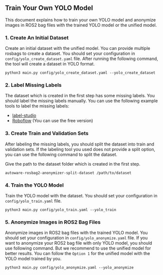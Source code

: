 ## Train Your Own YOLO Model

This document explains how to train your own YOLO model and anonymize images in ROS2 bag files with the trained YOLO model or the unified model.

### 1. Create An Initial Dataset

Create an initial dataset with the unified model. You can provide multiple rosbags to create a dataset. You should set your configuration in `config/yolo_create_dataset.yaml` file. After running the following command, the tool will create a dataset in YOLO format.

``` shell
python3 main.py config/yolo_create_dataset.yaml --yolo_create_dataset
```

### 2. Label Missing Labels

The dataset which is created in the first step has some missing labels.
You should label the missing labels manually. You can use the following example tools to label the missing labels:

- [label-studio](https://github.com/HumanSignal/label-studio)
- [Roboflow](https://roboflow.com/) (You can use the free version)

### 3. Create Train and Validation Sets

After labeling the missing labels, you should split the dataset into train and validation sets.
If the labeling tool you used does not provide a split option, you can use the following command to split the dataset.

Give the path to the dataset folder which is created in the first step.

``` shell
autoware-rosbag2-anonymizer-split-dataset /path/to/dataset
```

### 4. Train the YOLO Model

Train the YOLO model with the dataset.
You should set your configuration in `config/yolo_train.yaml` file.

``` shell
python3 main.py config/yolo_train.yaml --yolo_train
```

### 5. Anonymize Images in ROS2 Bag Files

Anonymize images in ROS2 bag files with the trained YOLO model.
You should set your configuration in `config/yolo_anonymize.yaml` file. 
If you want to anonymize your ROS2 bag file with only YOLO model,
you should use following command.
But we recommend to use the unified model for better results.
You can follow the `Option 1` for the unified model with the YOLO model trained by you.

``` shell
python3 main.py config/yolo_anonymize.yaml --yolo_anonymize
```